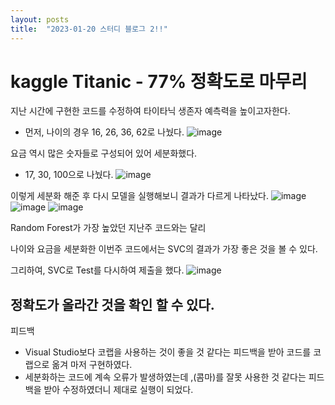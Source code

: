 ```yaml
---
layout: posts
title:  "2023-01-20 스터디 블로그 2!!"
---
```


# kaggle Titanic - 77% 정확도로 마무리

지난 시간에 구현한 코드를 수정하여 타이타닉 생존자 예측력을 높이고자한다.
- 먼저, 나이의 경우 16, 26, 36, 62로 나눴다.
![image](https://user-images.githubusercontent.com/122075306/213640236-330d5891-70da-4334-9c24-76f47b9636a6.png)

요금 역시 많은 숫자들로 구성되어 있어 세분화했다.
- 17, 30, 100으로 나눴다.
![image](https://user-images.githubusercontent.com/122075306/213640503-4f39cae2-f8af-4391-94b5-5029e2bdda9b.png)

이렇게 세분화 해준 후 다시 모델을 실행해보니 결과가 다르게 나타났다.
![image](https://user-images.githubusercontent.com/122075306/213640777-b0a09a8d-f0ee-413d-8cea-0589af1ee336.png)
![image](https://user-images.githubusercontent.com/122075306/213640861-16c2e3c8-06b5-4a34-b164-74235afd7971.png)
![image](https://user-images.githubusercontent.com/122075306/213640924-0f3e5bb8-0134-479a-8c12-f43ce6fc60ea.png)

Random Forest가 가장 높았던 지난주 코드와는 달리

나이와 요금을 세분화한 이번주 코드에서는 SVC의 결과가 가장 좋은 것을 볼 수 있다.

그리하여, SVC로 Test를 다시하여 제출을 했다.
![image](https://user-images.githubusercontent.com/122075306/213641131-de079047-07d6-47d1-9873-2aa9da5ece31.png)
## 정확도가 올라간 것을 확인 할 수 있다.

피드백
- Visual Studio보다 코랩을 사용하는 것이 좋을 것 같다는 피드백을 받아 코드를 코랩으로 옮겨 마저 구현하였다.
- 세분화하는 코드에 계속 오류가 발생하였는데 ,(콤마)를 잘못 사용한 것 같다는 피드백을 받아 수정하였더니 제대로 실행이 되었다.

